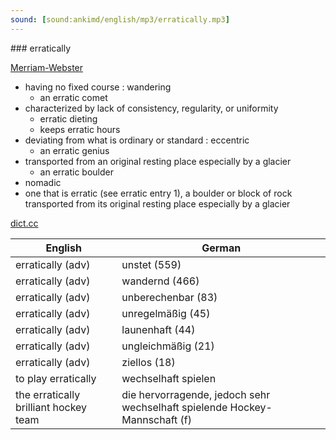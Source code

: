 ```yaml
---
sound: [sound:ankimd/english/mp3/erratically.mp3]
---
```


\### erratically

[Merriam-Webster](https://www.merriam-webster.com/dictionary/erratically)

- having no fixed course : wandering
    - an erratic comet
- characterized by lack of consistency, regularity, or uniformity
    - erratic dieting
    - keeps erratic hours
- deviating from what is ordinary or standard : eccentric
    - an erratic genius
- transported from an original resting place especially by a glacier
    - an erratic boulder
- nomadic
- one that is erratic (see erratic entry 1), a boulder or block of rock transported from its original resting place especially by a glacier

[dict.cc](https://www.dict.cc/erratically)

| English        | German       |
| -------------- | ------------ |
| erratically (adv) | unstet (559) |
| erratically (adv) | wandernd (466) |
| erratically (adv) | unberechenbar (83) |
| erratically (adv) | unregelmäßig (45) |
| erratically (adv) | launenhaft (44) |
| erratically (adv) | ungleichmäßig (21) |
| erratically (adv) | ziellos (18) |
| to play erratically | wechselhaft spielen |
| the erratically brilliant hockey team | die hervorragende, jedoch sehr wechselhaft spielende Hockey-Mannschaft (f) |

